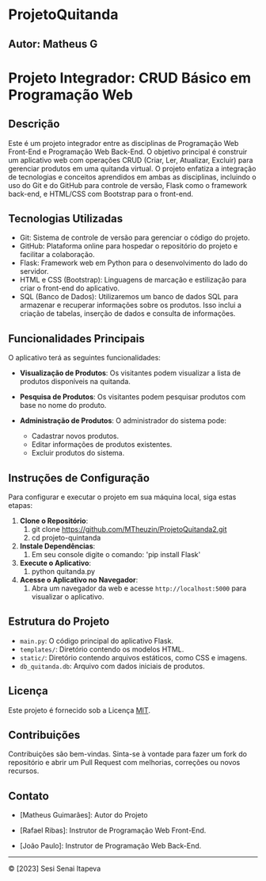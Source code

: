 # ProjetoQuitanda
## Autor: Matheus G

# Projeto Integrador: CRUD Básico em Programação Web


## Descrição


Este é um projeto integrador entre as disciplinas de Programação Web Front-End e Programação Web Back-End. O objetivo principal é construir um aplicativo web com operações CRUD (Criar, Ler, Atualizar, Excluir) para gerenciar produtos em uma quitanda virtual. O projeto enfatiza a integração de tecnologias e conceitos aprendidos em ambas as disciplinas, incluindo o uso do Git e do GitHub para controle de versão, Flask como o framework back-end, e HTML/CSS com Bootstrap para o front-end.


## Tecnologias Utilizadas


- Git: Sistema de controle de versão para gerenciar o código do projeto.
- GitHub: Plataforma online para hospedar o repositório do projeto e facilitar a colaboração.
- Flask: Framework web em Python para o desenvolvimento do lado do servidor.
- HTML e CSS (Bootstrap): Linguagens de marcação e estilização para criar o front-end do aplicativo.
- SQL (Banco de Dados): Utilizaremos um banco de dados SQL para armazenar e recuperar informações sobre os produtos. Isso inclui a criação de tabelas, inserção de dados e consulta de informações.


## Funcionalidades Principais


O aplicativo terá as seguintes funcionalidades:


- **Visualização de Produtos**: Os visitantes podem visualizar a lista de produtos disponíveis na quitanda.


- **Pesquisa de Produtos**: Os visitantes podem pesquisar produtos com base no nome do produto.


- **Administração de Produtos**: O administrador do sistema pode:
  - Cadastrar novos produtos.
  - Editar informações de produtos existentes.
  - Excluir produtos do sistema.


## Instruções de Configuração


Para configurar e executar o projeto em sua máquina local, siga estas etapas:


1. **Clone o Repositório**:
   1. git clone https://github.com/MTheuzin/ProjetoQuitanda2.git
   2. cd projeto-quintanda
2. **Instale Dependências**:
   1. Em seu console digite o comando: 'pip install Flask'
3. **Execute o Aplicativo**:
   1. python quitanda.py
4. **Acesse o Aplicativo no Navegador**:
   1. Abra um navegador da web e acesse `http://localhost:5000` para visualizar o aplicativo.


## Estrutura do Projeto


- `main.py`: O código principal do aplicativo Flask.
- `templates/`: Diretório contendo os modelos HTML.
- `static/`: Diretório contendo arquivos estáticos, como CSS e imagens.
- `db_quitanda.db`: Arquivo com dados iniciais de produtos.


## Licença


Este projeto é fornecido sob a Licença [MIT](LICENSE).


## Contribuições


Contribuições são bem-vindas. Sinta-se à vontade para fazer um fork do repositório e abrir um Pull Request com melhorias, correções ou novos recursos.


## Contato

- [Matheus Guimarães]: Autor do Projeto

- [Rafael Ribas]: Instrutor de Programação Web Front-End.


- [João Paulo]: Instrutor de Programação Web Back-End.


---


© [2023] Sesi Senai Itapeva